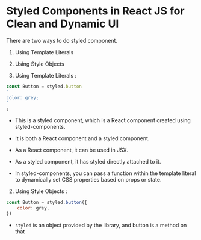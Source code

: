 # Styled Components in React JS for Clean and Dynamic UI

There are two ways to do styled component.

1. Using Template Literals
2. Using Style Objects

1. Using Template Literals :

```javascript
const Button = styled.button
`
color: grey;
`
;
```

- This is a styled component, which is a React component created using styled-components. 
- It is both a React component and a styled component.
- As a React component, it can be used in JSX.
- As a styled component, it has styled directly attached to it.

- In styled-components, you can pass a function within the template literal to dynamically set CSS properties based on props or state.

2. Using Style Objects :

```javascript
const Button = styled.button({
    color: grey,
})
```

- `styled` is an object provided by the library, and button is a method on that

